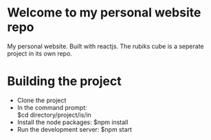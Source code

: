# Welcome to my personal website repo
My personal website. Built with reactjs. The rubiks cube is a seperate project in its own repo. 

# Building the project
* Clone the project
* In the command prompt:  
   $cd directory/project/is/in
* Install the node packages: 
 $npm install
* Run the development server: 
 $npm start

